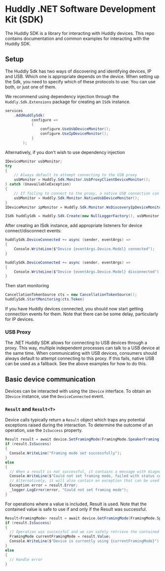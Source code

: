 # Huddly .NET Software Development Kit (SDK)

The Huddly SDK is a library for interacting with Huddly devices. This repo contains documentation and common examples for interacting with the Huddly SDK.

## Setup

The Huddly Sdk has two ways of discovering and identifying devices, IP and USB. Which one is appropriate depends on the device. When setting up the Sdk, you need to specify which of these protocols to use: You can use both, or just one of them.

We recommend using dependency injection through the `Huddly.Sdk.Extensions` package for creating an `ISdk` instance.

```csharp
services
    .AddHuddlySdk(
            configure =>
            {
                configure.UseUsbDeviceMonitor();
                configure.UseIpDeviceMonitor();
            }
        );
```

Alternatively, if you don't wish to use dependency injection

```csharp
IDeviceMonitor usbMonitor;
try
{
    // Always default to attempt connecting to the USB proxy
    usbMonitor = Huddly.Sdk.Monitor.UsbProxyClientDeviceMonitor();
} catch (UnavailableException)
{
    // If failing to connect to the proxy, a native USB connection can be used as a fallback
    usbMonitor = Huddly.Sdk.Monitor.NativeUsbDeviceMonitor();
}
IDeviceMonitor ipMonitor = Huddly.Sdk.Monitor.WsDiscoveryIpDeviceMonitor();

ISdk huddlySdk = Huddly.Sdk.Create(new NullLoggerFactory(), usbMonitor, ipMonitor);
```

After creating an ISdk instance, add appropriate listeners for device connect/disconnect events:

```csharp
huddlySdk.DeviceConnected += async (sender, eventArgs) =>
{
    Console.WriteLine($"Device {eventArgs.Device.Model} connected");
}

huddlySdk.DeviceConnected += async (sender, eventArgs) =>
{
    Console.WriteLine($"Device {eventArgs.Device.Model} disconnected");
}
```

Then start monitoring

```csharp
CancellationTokenSource cts = new CancellationTokenSource();
huddlySdk.StartMonitoring(cts.Token)
```

If you have Huddly devices connected, you should now start getting connection events for them. Note that there can be some delay, particularly for IP devices.

### USB Proxy

The .NET Huddly SDK allows for connecting to USB devices through a proxy. This way, multiple independent processes can talk to a USB device at the same time. When communicating with USB devices, consumers should always default to attempt connecting to this proxy. If this fails, native USB can be used as a fallback. See the above examples for how to do this.

## Basic device communication

Devices can be interacted with using the `IDevice` interface. To obtain an `IDevice` instance, use the `DeviceConnected` event.

### `Result` and `Result<T>`

Device calls typically return a `Result` object which traps any potential exceptions raised during the interaction. To determine the outcome of an operation, use the `IsSuccess` property.

```csharp
Result result = await device.SetFramingMode(FramingMode.SpeakerFraming);
if (result.IsSuccess)
{
  Console.WriteLine("Framing mode set successfully");
}
else
{
  // When a result is not successful, it contains a message with diagnostic information
  Console.WriteLine($"Could not set framing mode, failed with status code {result.StatusCode} and message {result.Message}");
  // Alternatively, it will also contain an exception that can be used for the same purpose, or to be rethrown.
  Exception error = result.Error;
  _logger.LogError(error, "Could not set framing mode");
}
```

For operations where a value is included, Result<T> is used. Note that the contained value is safe to use if and only if the Result<T> was successful.

```csharp
Result<FramingMode> result = await device.GetFramingMode(FramingMode.SpeakerFraming);
if (result.IsSuccess)
{
  // Operation was successful and we can safely retrieve the contained value
  FramingMode currentFramingMode = result.Value;
  Console.WriteLine($"Device is currently using {currentFramingMode}")
}
else
{
  // Handle error
}
```
